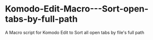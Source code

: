 Komodo-Edit-Macro---Sort-open-tabs-by-full-path
===============================================

A Macro script for Komodo Edit to Sort all open tabs by file's full path
